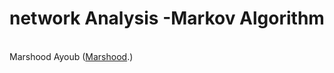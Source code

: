  # network Analysis -Markov Algorithm 
 <br>Marshood Ayoub  ([Marshood](https://github.com/Marshood).) <br>
